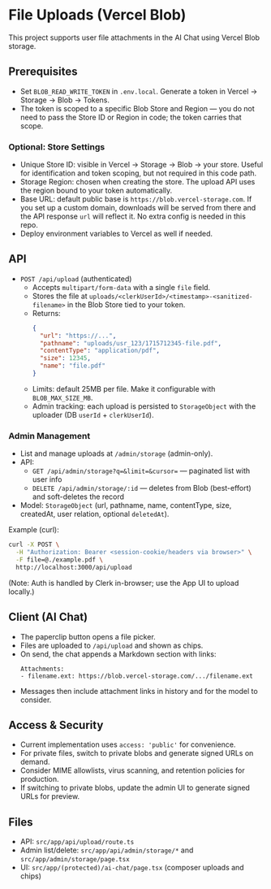 # File Uploads (Vercel Blob)

This project supports user file attachments in the AI Chat using Vercel Blob storage.

## Prerequisites
- Set `BLOB_READ_WRITE_TOKEN` in `.env.local`. Generate a token in Vercel → Storage → Blob → Tokens.
- The token is scoped to a specific Blob Store and Region — you do not need to pass the Store ID or Region in code; the token carries that scope.

### Optional: Store Settings
- Unique Store ID: visible in Vercel → Storage → Blob → your store. Useful for identification and token scoping, but not required in this code path.
- Storage Region: chosen when creating the store. The upload API uses the region bound to your token automatically.
- Base URL: default public base is `https://blob.vercel-storage.com`. If you set up a custom domain, downloads will be served from there and the API response `url` will reflect it. No extra config is needed in this repo.
- Deploy environment variables to Vercel as well if needed.

## API
- `POST /api/upload` (authenticated)
  - Accepts `multipart/form-data` with a single `file` field.
  - Stores the file at `uploads/<clerkUserId>/<timestamp>-<sanitized-filename>` in the Blob Store tied to your token.
  - Returns:
    ```json
    {
      "url": "https://...",
      "pathname": "uploads/usr_123/1715712345-file.pdf",
      "contentType": "application/pdf",
      "size": 12345,
      "name": "file.pdf"
    }
    ```
  - Limits: default 25MB per file. Make it configurable with `BLOB_MAX_SIZE_MB`.
  - Admin tracking: each upload is persisted to `StorageObject` with the uploader (DB `userId` + `clerkUserId`).

### Admin Management
- List and manage uploads at `/admin/storage` (admin-only).
- API:
  - `GET /api/admin/storage?q=&limit=&cursor=` — paginated list with user info
  - `DELETE /api/admin/storage/:id` — deletes from Blob (best-effort) and soft-deletes the record
- Model: `StorageObject` (url, pathname, name, contentType, size, createdAt, user relation, optional `deletedAt`).

Example (curl):
```bash
curl -X POST \
  -H "Authorization: Bearer <session-cookie/headers via browser>" \
  -F file=@./example.pdf \
  http://localhost:3000/api/upload
```
(Note: Auth is handled by Clerk in-browser; use the App UI to upload locally.)

## Client (AI Chat)
- The paperclip button opens a file picker.
- Files are uploaded to `/api/upload` and shown as chips.
- On send, the chat appends a Markdown section with links:
  ```
  Attachments:
  - filename.ext: https://blob.vercel-storage.com/.../filename.ext
  ```
- Messages then include attachment links in history and for the model to consider.

## Access & Security
- Current implementation uses `access: 'public'` for convenience.
- For private files, switch to private blobs and generate signed URLs on demand.
- Consider MIME allowlists, virus scanning, and retention policies for production.
 - If switching to private blobs, update the admin UI to generate signed URLs for preview.

## Files
- API: `src/app/api/upload/route.ts`
- Admin list/delete: `src/app/api/admin/storage/*` and `src/app/admin/storage/page.tsx`
- UI: `src/app/(protected)/ai-chat/page.tsx` (composer uploads and chips)

